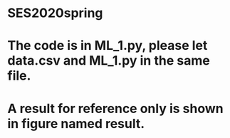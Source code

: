# SES2020spring

# The code is in ML_1.py, please let data.csv and ML_1.py in the same file.

# A result for reference only is shown in figure named result.
